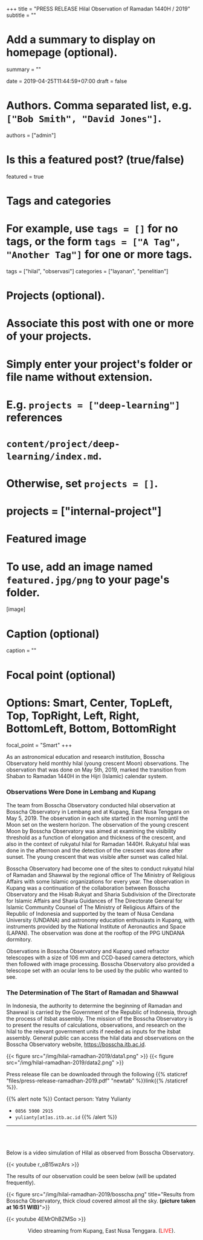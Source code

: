 +++
title = "PRESS RELEASE Hilal Observation of Ramadan 1440H / 2019"
subtitle = ""

# Add a summary to display on homepage (optional).
summary = ""

date = 2019-04-25T11:44:59+07:00
draft = false

# Authors. Comma separated list, e.g. `["Bob Smith", "David Jones"]`.
authors = ["admin"]

# Is this a featured post? (true/false)
featured = true

# Tags and categories
# For example, use `tags = []` for no tags, or the form `tags = ["A Tag", "Another Tag"]` for one or more tags.
tags = ["hilal", "observasi"]
categories = ["layanan", "penelitian"]

# Projects (optional).
#   Associate this post with one or more of your projects.
#   Simply enter your project's folder or file name without extension.
#   E.g. `projects = ["deep-learning"]` references 
#   `content/project/deep-learning/index.md`.
#   Otherwise, set `projects = []`.
# projects = ["internal-project"]

# Featured image
# To use, add an image named `featured.jpg/png` to your page's folder. 
[image]
  # Caption (optional)
  caption = ""

  # Focal point (optional)
  # Options: Smart, Center, TopLeft, Top, TopRight, Left, Right, BottomLeft, Bottom, BottomRight
  focal_point = "Smart"
+++

As an astronomical education and research institution, Bosscha Observatory held monthly hilal (young crescent Moon) observations. The observation that was done on May 5th, 2019, marked the transition from Shaban to Ramadan 1440H in the Hijri (Islamic) calendar system.

### Observations Were Done in Lembang and Kupang

The team from Bosscha Observatory conducted hilal observation at Bosscha Observatory in Lembang and at Kupang, East Nusa Tenggara on May 5, 2019. The observation in each site started in the morning until the Moon set on the western horizon. The observation of the young crescent Moon by Bosscha Observatory was aimed at examining the  visibility threshold as a function of elongation and thickness of the crescent, and also in the context of rukyatul hilal for Ramadan 1440H. Rukyatul hilal was done in the afternoon and the detection of the crescent was done after sunset. The young crescent that was visible after sunset was called
hilal.

Bosscha Observatory had become one of the sites to conduct rukyatul hilal of Ramadan and Shawwal by the regional office of The Ministry of Religious Affairs with some Islamic organizations for every year. The observation in Kupang was a continuation of the collaboration between Bosscha Observatory and the Hisab Rukyat and Sharia Subdivision of the Directorate for Islamic Affairs and Sharia Guidances of The Directorate General for Islamic Community Counsel of The Ministry of Religious Affairs of the Republic of Indonesia and supported by the team of Nusa Cendana University (UNDANA) and astronomy education enthusiasts in Kupang, with instruments provided by the National Institute of Aeronautics and Space (LAPAN). The observation was done at the rooftop of the PPG UNDANA dormitory.

Observations in Bosscha Observatory and Kupang used refractor telescopes with a size of 106 mm and CCD-based camera detectors, which then followed with image processing. Bosscha Observatory also provided a telescope set with an ocular lens to be used by the public who wanted to see.

### The Determination of The Start of Ramadan and Shawwal
In Indonesia, the authority to determine the beginning of Ramadan and Shawwal is carried by the Government of the Republic of Indonesia, through the process of itsbat assembly. The mission of the Bosscha Observatory is to present the results of calculations, observations, and research on the hilal to the relevant government units if needed as inputs for the itsbat assembly. General public can access the hilal data and observations on the Bosscha Observatory website, https://bosscha.itb.ac.id.

{{< figure src="/img/hilal-ramadhan-2019/data1.png" >}}
{{< figure src="/img/hilal-ramadhan-2019/data2.png" >}}

Press release file can be downloaded through the following {{% staticref "files/press-release-ramadhan-2019.pdf" "newtab" %}}link{{% /staticref %}}.

{{% alert note %}}
Contact person: Yatny Yulianty

- <i class='fas fa-phone'></i> `0856 5900 2915`
- <i class='fas fa-envelope'></i> `yulianty[at]as.itb.ac.id`
{{% /alert %}}

---
<br>
<br>

Below is a video simulation of Hilal as observed from Bosscha Observatory.

{{< youtube r_oB15wzArs >}}

The results of our observation could be seen below (will be updated frequently).

{{< figure src="/img/hilal-ramadhan-2019/bosscha.png" title="Results from Bosscha Observatory, thick cloud covered almost all the sky. **(picture taken at 16:51 WIB)**">}}
<!-- {{< figure src="/img/hilal-ramadhan-2019/kupang.jpg" title="Hasil pengamatan dari Kupang">}} -->
{{< youtube 4EMrOhBZMSo >}}
<p align="center">
Video streaming from Kupang, East Nusa Tenggara. (<font color='red'>LIVE</font>).
</p>